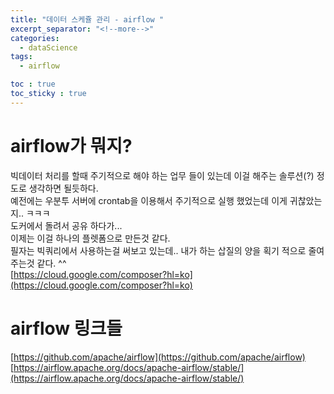 ```yaml
---
title: "데이터 스케쥴 관리 - airflow "
excerpt_separator: "<!--more-->"
categories:
  - dataScience
tags:
  - airflow

toc : true
toc_sticky : true
---
```

# airflow가 뭐지?   
빅데이터 처리를 할때 주기적으로 해야 하는 업무 들이 있는데 이걸 해주는 솔루션(?) 정도로 생각하면 될듯하다.   
예전에는 우분투 서버에 crontab을 이용해서 주기적으로 실행 했었는데 이게 귀찮았는지.. ㅋㅋㅋ   
도커에서 돌려서 공유 하다가...   
이제는 이걸 하나의 플렛폼으로 만든것 같다.   
필자는 빅쿼리에서 사용하는걸 써보고 있는데.. 내가 하는 삽질의 양을 획기 적으로 줄여 주는것 같다. ^^   
[https://cloud.google.com/composer?hl=ko](https://cloud.google.com/composer?hl=ko)   

# airflow 링크들
[https://github.com/apache/airflow](https://github.com/apache/airflow)   
[https://airflow.apache.org/docs/apache-airflow/stable/](https://airflow.apache.org/docs/apache-airflow/stable/)   
